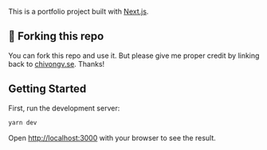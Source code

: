 This is a portfolio project built with [Next.js](https://nextjs.org/).

## 🚨 Forking this repo

You can fork this repo and use it. But please give me proper credit by linking back to [chivongv.se](https://chivongv.se). Thanks!

## Getting Started

First, run the development server:

```bash
yarn dev
```

Open [http://localhost:3000](http://localhost:3000) with your browser to see the result.

